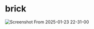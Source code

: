 # brick

![Screenshot From 2025-01-23 22-31-00](https://github.com/user-attachments/assets/d3b9610a-2764-4b85-9d97-ce1a8fb1e054)


